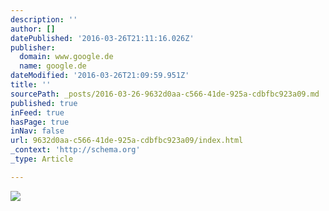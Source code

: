 ```yaml
---
description: ''
author: []
datePublished: '2016-03-26T21:11:16.026Z'
publisher:
  domain: www.google.de
  name: google.de
dateModified: '2016-03-26T21:09:59.951Z'
title: ''
sourcePath: _posts/2016-03-26-9632d0aa-c566-41de-925a-cdbfbc923a09.md
published: true
inFeed: true
hasPage: true
inNav: false
url: 9632d0aa-c566-41de-925a-cdbfbc923a09/index.html
_context: 'http://schema.org'
_type: Article

---
```

![](https://encrypted-tbn0.gstatic.com/images?q=tbn:ANd9GcTJckg7rfSGyPWU0AxjQm24Nuxry-zf3Q2w71-E7bynRGyjLhx7ow)